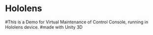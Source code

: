 # Hololens
#This is a Demo for Virtual Maintenance of Control Console, running in Hololens device.
#made with Unity 3D
